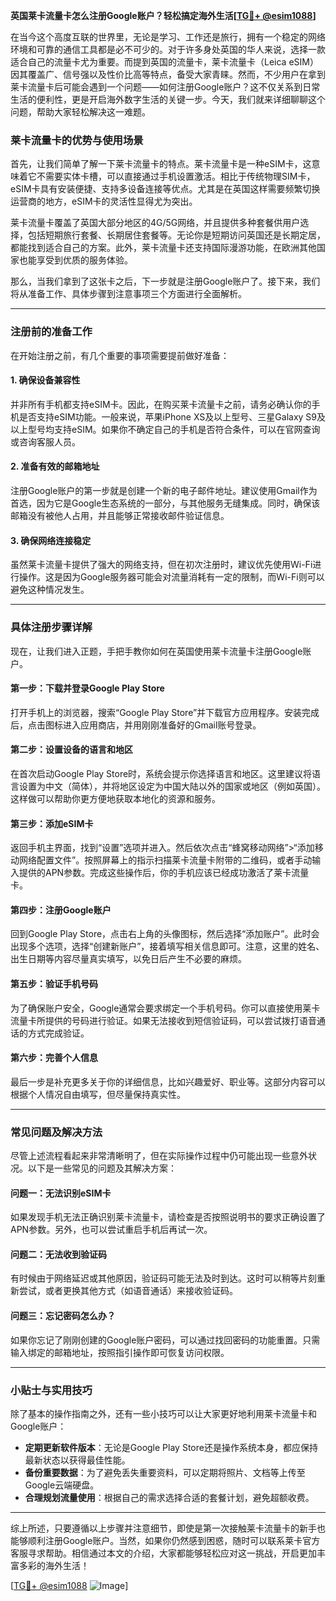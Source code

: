 **英国莱卡流量卡怎么注册Google账户？轻松搞定海外生活[[TG💪+ @esim1088](https://t.me/s/esim1088)]**

在当今这个高度互联的世界里，无论是学习、工作还是旅行，拥有一个稳定的网络环境和可靠的通信工具都是必不可少的。对于许多身处英国的华人来说，选择一款适合自己的流量卡尤为重要。而提到英国的流量卡，莱卡流量卡（Leica eSIM）因其覆盖广、信号强以及性价比高等特点，备受大家青睐。然而，不少用户在拿到莱卡流量卡后可能会遇到一个问题——如何注册Google账户？这不仅关系到日常生活的便利性，更是开启海外数字生活的关键一步。今天，我们就来详细聊聊这个问题，帮助大家轻松解决这一难题。

### 莱卡流量卡的优势与使用场景

首先，让我们简单了解一下莱卡流量卡的特点。莱卡流量卡是一种eSIM卡，这意味着它不需要实体卡槽，可以直接通过手机设置激活。相比于传统物理SIM卡，eSIM卡具有安装便捷、支持多设备连接等优点。尤其是在英国这样需要频繁切换运营商的地方，eSIM卡的灵活性显得尤为突出。

莱卡流量卡覆盖了英国大部分地区的4G/5G网络，并且提供多种套餐供用户选择，包括短期旅行套餐、长期居住套餐等。无论你是短期访问英国还是长期定居，都能找到适合自己的方案。此外，莱卡流量卡还支持国际漫游功能，在欧洲其他国家也能享受到优质的服务体验。

那么，当我们拿到了这张卡之后，下一步就是注册Google账户了。接下来，我们将从准备工作、具体步骤到注意事项三个方面进行全面解析。

---

### 注册前的准备工作

在开始注册之前，有几个重要的事项需要提前做好准备：

#### 1. 确保设备兼容性
并非所有手机都支持eSIM卡。因此，在购买莱卡流量卡之前，请务必确认你的手机是否支持eSIM功能。一般来说，苹果iPhone XS及以上型号、三星Galaxy S9及以上型号均支持eSIM。如果你不确定自己的手机是否符合条件，可以在官网查询或咨询客服人员。

#### 2. 准备有效的邮箱地址
注册Google账户的第一步就是创建一个新的电子邮件地址。建议使用Gmail作为首选，因为它是Google生态系统的一部分，与其他服务无缝集成。同时，确保该邮箱没有被他人占用，并且能够正常接收邮件验证信息。

#### 3. 确保网络连接稳定
虽然莱卡流量卡提供了强大的网络支持，但在初次注册时，建议优先使用Wi-Fi进行操作。这是因为Google服务器可能会对流量消耗有一定的限制，而Wi-Fi则可以避免这种情况发生。

---

### 具体注册步骤详解

现在，让我们进入正题，手把手教你如何在英国使用莱卡流量卡注册Google账户。

#### 第一步：下载并登录Google Play Store
打开手机上的浏览器，搜索“Google Play Store”并下载官方应用程序。安装完成后，点击图标进入应用商店，并用刚刚准备好的Gmail账号登录。

#### 第二步：设置设备的语言和地区
在首次启动Google Play Store时，系统会提示你选择语言和地区。这里建议将语言设置为中文（简体），并将地区设定为中国大陆以外的国家或地区（例如英国）。这样做可以帮助你更方便地获取本地化的资源和服务。

#### 第三步：添加eSIM卡
返回手机主界面，找到“设置”选项并进入。然后依次点击“蜂窝移动网络”>“添加移动网络配置文件”。按照屏幕上的指示扫描莱卡流量卡附带的二维码，或者手动输入提供的APN参数。完成这些操作后，你的手机应该已经成功激活了莱卡流量卡。

#### 第四步：注册Google账户
回到Google Play Store，点击右上角的头像图标，然后选择“添加账户”。此时会出现多个选项，选择“创建新账户”，接着填写相关信息即可。注意，这里的姓名、出生日期等内容尽量真实填写，以免日后产生不必要的麻烦。

#### 第五步：验证手机号码
为了确保账户安全，Google通常会要求绑定一个手机号码。你可以直接使用莱卡流量卡所提供的号码进行验证。如果无法接收到短信验证码，可以尝试拨打语音通话的方式完成验证。

#### 第六步：完善个人信息
最后一步是补充更多关于你的详细信息，比如兴趣爱好、职业等。这部分内容可以根据个人情况自由填写，但尽量保持真实性。

---

### 常见问题及解决方法

尽管上述流程看起来非常清晰明了，但在实际操作过程中仍可能出现一些意外状况。以下是一些常见的问题及其解决方案：

#### 问题一：无法识别eSIM卡
如果发现手机无法正确识别莱卡流量卡，请检查是否按照说明书的要求正确设置了APN参数。另外，也可以尝试重启手机后再试一次。

#### 问题二：无法收到验证码
有时候由于网络延迟或其他原因，验证码可能无法及时到达。这时可以稍等片刻重新尝试，或者更换其他方式（如语音通话）来接收验证码。

#### 问题三：忘记密码怎么办？
如果你忘记了刚刚创建的Google账户密码，可以通过找回密码的功能重置。只需输入绑定的邮箱地址，按照指引操作即可恢复访问权限。

---

### 小贴士与实用技巧

除了基本的操作指南之外，还有一些小技巧可以让大家更好地利用莱卡流量卡和Google账户：

- **定期更新软件版本**：无论是Google Play Store还是操作系统本身，都应保持最新状态以获得最佳性能。
- **备份重要数据**：为了避免丢失重要资料，可以定期将照片、文档等上传至Google云端硬盘。
- **合理规划流量使用**：根据自己的需求选择合适的套餐计划，避免超额收费。

---

综上所述，只要遵循以上步骤并注意细节，即使是第一次接触莱卡流量卡的新手也能够顺利注册Google账户。当然，如果你仍然感到困惑，随时可以联系莱卡官方客服寻求帮助。相信通过本文的介绍，大家都能够轻松应对这一挑战，开启更加丰富多彩的海外生活！

[[TG💪+ @esim1088](https://t.me/s/esim1088) ![Image](https://i.postimg.cc/4NQfJmqS/Snipaste-2025-05-13-00-14-12.png)]